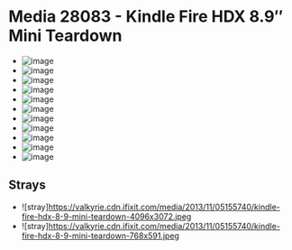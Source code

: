 # Media 28083 - Kindle Fire HDX 8.9&#8243; Mini Teardown

- ![image](https://valkyrie.cdn.ifixit.com/media/2013/11/05155740/kindle-fire-hdx-8-9-mini-teardown-scaled.jpeg)
- ![image](https://valkyrie.cdn.ifixit.com/media/2013/11/05155740/kindle-fire-hdx-8-9-mini-teardown-150x150.jpeg)
- ![image](https://valkyrie.cdn.ifixit.com/media/2013/11/05155740/kindle-fire-hdx-8-9-mini-teardown-1536x1152.jpeg)
- ![image](https://valkyrie.cdn.ifixit.com/media/2013/11/05155740/kindle-fire-hdx-8-9-mini-teardown-2048x1536.jpeg)
- ![image](https://valkyrie.cdn.ifixit.com/media/2013/11/05155740/kindle-fire-hdx-8-9-mini-teardown-1200x900.jpeg)
- ![image](https://valkyrie.cdn.ifixit.com/media/2013/11/05155740/kindle-fire-hdx-8-9-mini-teardown-300x200.jpeg)
- ![image](https://valkyrie.cdn.ifixit.com/media/2013/11/05155740/kindle-fire-hdx-8-9-mini-teardown-600x400.jpeg)
- ![image](https://valkyrie.cdn.ifixit.com/media/2013/11/05155740/kindle-fire-hdx-8-9-mini-teardown-1200x800.jpeg)
- ![image](https://valkyrie.cdn.ifixit.com/media/2013/11/05155740/kindle-fire-hdx-8-9-mini-teardown-768x512.jpeg)
- ![image](https://valkyrie.cdn.ifixit.com/media/2013/11/05155740/kindle-fire-hdx-8-9-mini-teardown-324x216.jpeg)
- ![image](https://valkyrie.cdn.ifixit.com/media/2013/11/05155740/kindle-fire-hdx-8-9-mini-teardown-450x300.jpeg)

## Strays
- ![stray]https://valkyrie.cdn.ifixit.com/media/2013/11/05155740/kindle-fire-hdx-8-9-mini-teardown-4096x3072.jpeg
- ![stray]https://valkyrie.cdn.ifixit.com/media/2013/11/05155740/kindle-fire-hdx-8-9-mini-teardown-768x591.jpeg